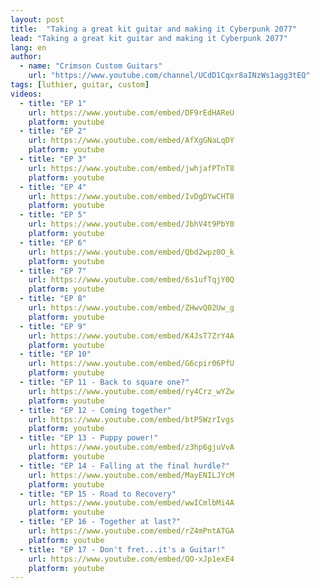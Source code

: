```yaml
---
layout: post
title:  "Taking a great kit guitar and making it Cyberpunk 2077"
lead: "Taking a great kit guitar and making it Cyberpunk 2077"
lang: en
author:
  - name: "Crimson Custom Guitars"
    url: "https://www.youtube.com/channel/UCdD1Cqxr8aINzWs1agg3tEQ"
tags: [luthier, guitar, custom]
videos:
  - title: "EP 1"
    url: https://www.youtube.com/embed/DF9rEdHAReU
    platform: youtube
  - title: "EP 2"
    url: https://www.youtube.com/embed/AfXgGNaLqDY
    platform: youtube
  - title: "EP 3"
    url: https://www.youtube.com/embed/jwhjafPTnT8
    platform: youtube
  - title: "EP 4"
    url: https://www.youtube.com/embed/IvDgDYwCHT8
    platform: youtube
  - title: "EP 5"
    url: https://www.youtube.com/embed/JbhV4t9PbY0
    platform: youtube
  - title: "EP 6"
    url: https://www.youtube.com/embed/Qbd2wpz0O_k
    platform: youtube
  - title: "EP 7"
    url: https://www.youtube.com/embed/6s1ufTqjY0Q
    platform: youtube
  - title: "EP 8"
    url: https://www.youtube.com/embed/ZHwvQ02Uw_g
    platform: youtube
  - title: "EP 9"
    url: https://www.youtube.com/embed/K4JsT7ZrY4A
    platform: youtube
  - title: "EP 10"
    url: https://www.youtube.com/embed/G6cpir06PfU
    platform: youtube
  - title: "EP 11 - Back to square one?"
    url: https://www.youtube.com/embed/ry4Crz_wYZw
    platform: youtube
  - title: "EP 12 - Coming together"
    url: https://www.youtube.com/embed/btP5WzrIvgs
    platform: youtube
  - title: "EP 13 - Puppy power!"
    url: https://www.youtube.com/embed/z3hp6gjuVvA
    platform: youtube
  - title: "EP 14 - Falling at the final hurdle?"
    url: https://www.youtube.com/embed/MayENILJYcM
    platform: youtube
  - title: "EP 15 - Road to Recovery"
    url: https://www.youtube.com/embed/wwICmlbMi4A
    platform: youtube
  - title: "EP 16 - Together at last?"
    url: https://www.youtube.com/embed/rZ4mPntATGA
    platform: youtube
  - title: "EP 17 - Don't fret...it's a Guitar!"
    url: https://www.youtube.com/embed/QO-xJp1exE4
    platform: youtube
---
```

